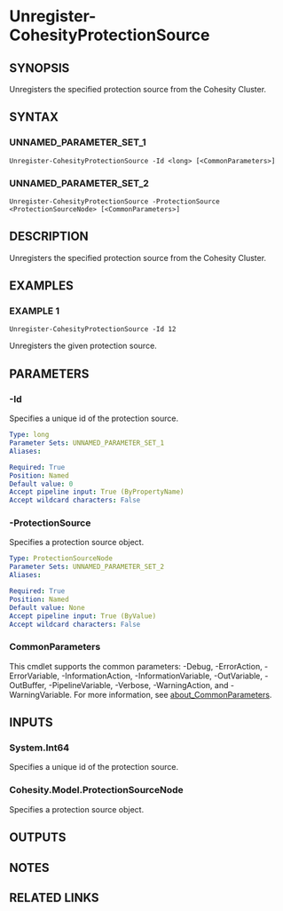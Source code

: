 # Unregister-CohesityProtectionSource

## SYNOPSIS
Unregisters the specified protection source from the Cohesity Cluster.

## SYNTAX

### UNNAMED_PARAMETER_SET_1
```
Unregister-CohesityProtectionSource -Id <long> [<CommonParameters>]
```

### UNNAMED_PARAMETER_SET_2
```
Unregister-CohesityProtectionSource -ProtectionSource <ProtectionSourceNode> [<CommonParameters>]
```

## DESCRIPTION
Unregisters the specified protection source from the Cohesity Cluster.

## EXAMPLES

### EXAMPLE 1
```
Unregister-CohesityProtectionSource -Id 12
```

Unregisters the given protection source.

## PARAMETERS

### -Id
Specifies a unique id of the protection source.

```yaml
Type: long
Parameter Sets: UNNAMED_PARAMETER_SET_1
Aliases:

Required: True
Position: Named
Default value: 0
Accept pipeline input: True (ByPropertyName)
Accept wildcard characters: False
```

### -ProtectionSource
Specifies a protection source object.

```yaml
Type: ProtectionSourceNode
Parameter Sets: UNNAMED_PARAMETER_SET_2
Aliases:

Required: True
Position: Named
Default value: None
Accept pipeline input: True (ByValue)
Accept wildcard characters: False
```

### CommonParameters
This cmdlet supports the common parameters: -Debug, -ErrorAction, -ErrorVariable, -InformationAction, -InformationVariable, -OutVariable, -OutBuffer, -PipelineVariable, -Verbose, -WarningAction, and -WarningVariable. For more information, see [about_CommonParameters](http://go.microsoft.com/fwlink/?LinkID=113216).

## INPUTS

### System.Int64
Specifies a unique id of the protection source.

### Cohesity.Model.ProtectionSourceNode
Specifies a protection source object.

## OUTPUTS

## NOTES

## RELATED LINKS
